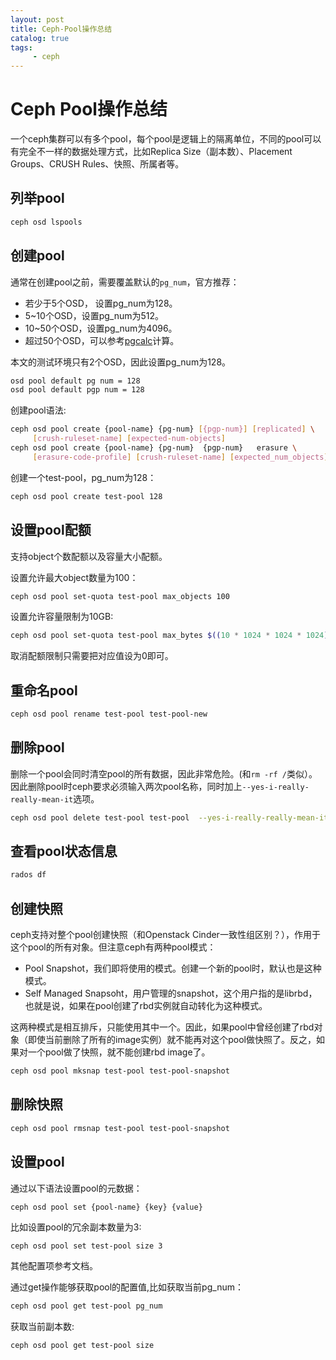```yaml
---
layout: post
title: Ceph-Pool操作总结
catalog: true
tags:
     - ceph
---
```


# Ceph Pool操作总结

一个ceph集群可以有多个pool，每个pool是逻辑上的隔离单位，不同的pool可以有完全不一样的数据处理方式，比如Replica Size（副本数）、Placement Groups、CRUSH Rules、快照、所属者等。

## 列举pool

```bash
ceph osd lspools
```

## 创建pool

通常在创建pool之前，需要覆盖默认的`pg_num`，官方推荐：

* 若少于5个OSD， 设置pg_num为128。
* 5~10个OSD，设置pg_num为512。
* 10~50个OSD，设置pg_num为4096。
* 超过50个OSD，可以参考[pgcalc](http://ceph.com/pgcalc/)计算。

本文的测试环境只有2个OSD，因此设置pg_num为128。

```bash
osd pool default pg num = 128
osd pool default pgp num = 128
```

创建pool语法:

```bash
ceph osd pool create {pool-name} {pg-num} [{pgp-num}] [replicated] \
     [crush-ruleset-name] [expected-num-objects]
ceph osd pool create {pool-name} {pg-num}  {pgp-num}   erasure \
     [erasure-code-profile] [crush-ruleset-name] [expected_num_objects]
```

创建一个test-pool，pg_num为128：

```bash
ceph osd pool create test-pool 128
```

## 设置pool配额

支持object个数配额以及容量大小配额。

设置允许最大object数量为100：

```bash
ceph osd pool set-quota test-pool max_objects 100
```

设置允许容量限制为10GB:

```bash
ceph osd pool set-quota test-pool max_bytes $((10 * 1024 * 1024 * 1024))
```

取消配额限制只需要把对应值设为0即可。

## 重命名pool

```bash
ceph osd pool rename test-pool test-pool-new
```

## 删除pool

删除一个pool会同时清空pool的所有数据，因此非常危险。(和`rm -rf /`类似）。因此删除pool时ceph要求必须输入两次pool名称，同时加上`--yes-i-really-really-mean-it`选项。

```bash
ceph osd pool delete test-pool test-pool  --yes-i-really-really-mean-it
```

## 查看pool状态信息

```bash
rados df
```

## 创建快照

ceph支持对整个pool创建快照（和Openstack Cinder一致性组区别？），作用于这个pool的所有对象。但注意ceph有两种pool模式：

* Pool Snapshot，我们即将使用的模式。创建一个新的pool时，默认也是这种模式。
* Self Managed Snapsoht，用户管理的snapshot，这个用户指的是librbd，也就是说，如果在pool创建了rbd实例就自动转化为这种模式。

这两种模式是相互排斥，只能使用其中一个。因此，如果pool中曾经创建了rbd对象（即使当前删除了所有的image实例）就不能再对这个pool做快照了。反之，如果对一个pool做了快照，就不能创建rbd image了。

```bash
ceph osd pool mksnap test-pool test-pool-snapshot
```

## 删除快照

```bash
ceph osd pool rmsnap test-pool test-pool-snapshot
```

## 设置pool

通过以下语法设置pool的元数据：

```
ceph osd pool set {pool-name} {key} {value}
```

比如设置pool的冗余副本数量为3:

```bash
ceph osd pool set test-pool size 3
```

其他配置项参考文档。

通过get操作能够获取pool的配置值,比如获取当前pg_num：

```bash
ceph osd pool get test-pool pg_num
```

获取当前副本数:

```bash
ceph osd pool get test-pool size
```

